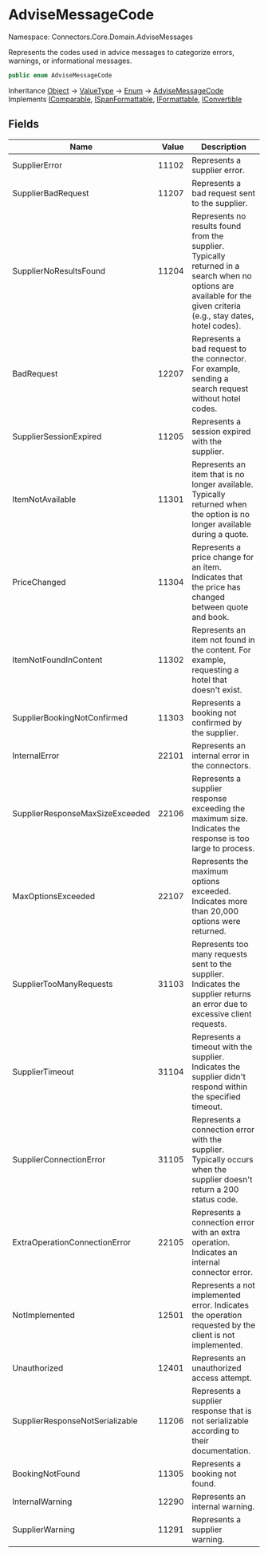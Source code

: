 # AdviseMessageCode

Namespace: Connectors.Core.Domain.AdviseMessages

Represents the codes used in advice messages to categorize errors, warnings, or informational messages.

```csharp
public enum AdviseMessageCode
```

Inheritance [Object](https://docs.microsoft.com/en-us/dotnet/api/system.object) → [ValueType](https://docs.microsoft.com/en-us/dotnet/api/system.valuetype) → [Enum](https://docs.microsoft.com/en-us/dotnet/api/system.enum) → [AdviseMessageCode](./connectors.core.domain.advisemessages.advisemessagecode)<br />
Implements [IComparable](https://docs.microsoft.com/en-us/dotnet/api/system.icomparable), [ISpanFormattable](https://docs.microsoft.com/en-us/dotnet/api/system.ispanformattable), [IFormattable](https://docs.microsoft.com/en-us/dotnet/api/system.iformattable), [IConvertible](https://docs.microsoft.com/en-us/dotnet/api/system.iconvertible)

## Fields

| Name | Value | Description |
| --- | --: | --- |
| SupplierError | 11102 | Represents a supplier error. |
| SupplierBadRequest | 11207 | Represents a bad request sent to the supplier. |
| SupplierNoResultsFound | 11204 | Represents no results found from the supplier.  Typically returned in a search when no options are available for the given criteria (e.g., stay dates, hotel codes). |
| BadRequest | 12207 | Represents a bad request to the connector. For example, sending a search request without hotel codes. |
| SupplierSessionExpired | 11205 | Represents a session expired with the supplier. |
| ItemNotAvailable | 11301 | Represents an item that is no longer available. Typically returned when the option is no longer available during a quote. |
| PriceChanged | 11304 | Represents a price change for an item. Indicates that the price has changed between quote and book. |
| ItemNotFoundInContent | 11302 | Represents an item not found in the content. For example, requesting a hotel that doesn't exist. |
| SupplierBookingNotConfirmed | 11303 | Represents a booking not confirmed by the supplier. |
| InternalError | 22101 | Represents an internal error in the connectors. |
| SupplierResponseMaxSizeExceeded | 22106 | Represents a supplier response exceeding the maximum size. Indicates the response is too large to process. |
| MaxOptionsExceeded | 22107 | Represents the maximum options exceeded. Indicates more than 20,000 options were returned. |
| SupplierTooManyRequests | 31103 | Represents too many requests sent to the supplier. Indicates the supplier returns an error due to excessive client requests. |
| SupplierTimeout | 31104 | Represents a timeout with the supplier. Indicates the supplier didn't respond within the specified timeout. |
| SupplierConnectionError | 31105 | Represents a connection error with the supplier. Typically occurs when the supplier doesn't return a 200 status code. |
| ExtraOperationConnectionError | 22105 | Represents a connection error with an extra operation. Indicates an internal connector error. |
| NotImplemented | 12501 | Represents a not implemented error. Indicates the operation requested by the client is not implemented. |
| Unauthorized | 12401 | Represents an unauthorized access attempt. |
| SupplierResponseNotSerializable | 11206 | Represents a supplier response that is not serializable according to their documentation. |
| BookingNotFound | 11305 | Represents a booking not found. |
| InternalWarning | 12290 | Represents an internal warning. |
| SupplierWarning | 11291 | Represents a supplier warning. |
